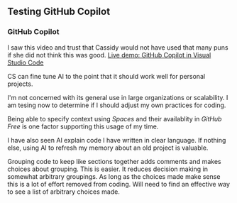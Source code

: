 ## Testing GitHub Copilot

### GitHub Copilot

I saw this video and trust that Cassidy would not have used that many puns if she did not think this was good. [Live demo: GitHub Copilot in Visual Studio Code](https://www.youtube.com/embed/dSbv-1KGu2U?si=ldvDJUmUkx2khDn1)

CS can fine tune AI to the point that it should work well for personal projects.

I'm not concerned with its general use in large organizations or scalability. I am tesing now to determine if I should adjust my own practices for coding.

Being able to specify context using _Spaces_ and their availablity in _GitHub Free_ is one factor supporting this usage of my time.

I have also seen AI explain code I have written in clear language. If nothing else, using AI to refresh my memory about an old project is valuable.

Grouping code to keep like sections together adds comments and makes choices about grouping. This is easier. It reduces decision making in somewhat arbitrary groupings. As long as the choices made make sense this is a lot of effort removed from coding. Will need to find an effective way to see a list of arbitrary choices made.
